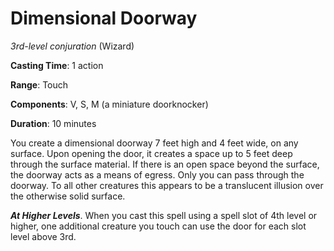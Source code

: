 # Dimensional Doorway
*3rd-level conjuration* (Wizard)

**Casting Time**: 1 action

**Range**: Touch

**Components**: V, S, M (a miniature doorknocker)

**Duration**: 10 minutes

You create a dimensional doorway 7 feet high and 4 feet wide, on any surface. Upon opening the door, it creates a space up to 5 feet deep through the surface material. If there is an open space beyond the surface, the doorway acts as a means of egress. Only you can pass through the doorway. To all other creatures this appears to be a translucent illusion over the otherwise solid surface.

***At Higher Levels***. When you cast this spell using a spell slot of 4th level or higher, one additional creature you touch can use the door for each slot level above 3rd.

